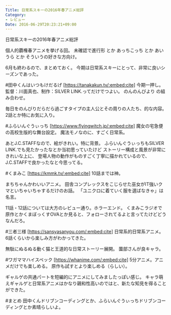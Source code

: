 ```yaml
---
Title: 日常系スキーの2016年春アニメ総評
Category:
- レビュー
Date: 2016-06-29T20:23:21+09:00
---
```


日常系スキーの2016年春アニメ総評

個人的覇権春アニメを挙げる回。
未確認で進行形 とか あっちこっち とか あいうら とか
そういうの好きな方向け。

6月も終わるので、まとめておく。
今期は日常系スキーにとって、非常に良いシーズンであった。

#田中くんはいつもけだるげ
[https://tanakakun.tv/:embed:cite]
今期一押し。
監督：川面真也、制作：SILVER LINK.ってだけでつよい。
のんのんびより の組み合わせ。

毎日をのんびりだらだら過ごすタイプの主人公とその周りの人たち、的な内容。
2話とか特にお気に入り。

#ふらいんぐうぃっち
[https://www.flyingwitch.jp/:embed:cite]
魔女の宅急便の高校生版的な舞台設定。
魔法モノなのに、すごく日常系。

あとJ.C.STAFFなので、絵がきれい。特に背景。
ふらいんぐうぃっちもSILVER LINK.でも見たかったなとか当初思っていたけど
ストーリー構成と風景が非常にきれいな上に、
登場人物の動作がものすごく丁寧に描かれているので、J.C.STAFFで良かったなと今思ってる。

#くまみこ
[https://kmmk.tv/:embed:cite]
10話までは神。

まちちゃんかわいいアニメ。
田舎コンプレックスをこじらせた巫女がIT強いクマといちゃいちゃするだけのお話。
「ユニクロに着ていく服を選ばなきゃ」は名言。

11話・12話については大方のレビュー通り。ホラーエンド。
くまみこラジオで原作とかくまぼっくすOVAとか見ると、フォローされてるよと言ってたけどどうなんだろ。

#三者三様
[https://sansyasanyou.com/:embed:cite]
日常系的日常系アニメ。
6話くらいから楽しみ方がわかってきた。

無駄にぬるぬる動く猫と王道的な日常ストーリー展開。
薗部さんが良キャラ。

#ワガママハイスペック 
[https://whanime.com/:embed:cite]
5分アニメ。アニメだけでも楽しめる。
原作も試すとより楽しめる（らしい）。

ギャルゲの共通パートを短編的にアニメにしてみましたっぽい感じ。
キャラ萌えギャルゲと日常系アニメはかなり親和性高いのではと、新たな知見を得ることができた。

#まとめ
田中くんドリブンコーディングとか、ふらいんぐうぃっちドリブンコーディングとか素晴らしいよ。
